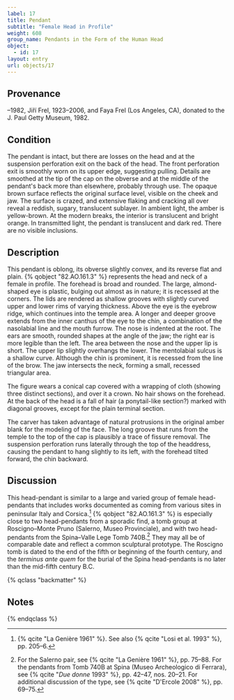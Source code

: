 ```yaml
---
label: 17
title: Pendant
subtitle: "Female Head in Profile"
weight: 608
group_name: Pendants in the Form of the Human Head
object:
  - id: 17
layout: entry
url: objects/17
---
```


## Provenance

–1982, Jiří Frel, 1923–2006, and Faya Frel (Los Angeles, CA), donated to the J. Paul Getty Museum, 1982.

## Condition

The pendant is intact, but there are losses on the head and at the suspension perforation exit on the back of the head. The front perforation exit is smoothly worn on its upper edge, suggesting pulling. Details are smoothed at the tip of the cap on the obverse and at the middle of the pendant's back more than elsewhere, probably through use. The opaque brown surface reflects the original surface level, visible on the cheek and jaw. The surface is crazed, and extensive flaking and cracking all over reveal a reddish, sugary, translucent sublayer. In ambient light, the amber is yellow-brown. At the modern breaks, the interior is translucent and bright orange. In transmitted light, the pendant is translucent and dark red. There are no visible inclusions.

## Description

This pendant is oblong, its obverse slightly convex, and its reverse flat and plain. {% qobject "82.AO.161.3" %} represents the head and neck of a female in profile. The forehead is broad and rounded. The large, almond-shaped eye is plastic, bulging out almost as in nature; it is recessed at the corners. The lids are rendered as shallow grooves with slightly curved upper and lower rims of varying thickness. Above the eye is the eyebrow ridge, which continues into the temple area. A longer and deeper groove extends from the inner canthus of the eye to the chin, a combination of the nasolabial line and the mouth furrow. The nose is indented at the root. The ears are smooth, rounded shapes at the angle of the jaw; the right ear is more legible than the left. The area between the nose and the upper lip is short. The upper lip slightly overhangs the lower. The mentolabial sulcus is a shallow curve. Although the chin is prominent, it is recessed from the line of the brow. The jaw intersects the neck, forming a small, recessed triangular area.

The figure wears a conical cap covered with a wrapping of cloth (showing three distinct sections), and over it a crown. No hair shows on the forehead. At the back of the head is a fall of hair (a ponytail-like section?) marked with diagonal grooves, except for the plain terminal section.

The carver has taken advantage of natural protrusions in the original amber blank for the modeling of the face. The long groove that runs from the temple to the top of the cap is plausibly a trace of fissure removal. The suspension perforation runs laterally through the top of the headdress, causing the pendant to hang slightly to its left, with the forehead tilted forward, the chin backward.

## Discussion

This head-pendant is similar to a large and varied group of female head-pendants that includes works documented as coming from various sites in peninsular Italy and Corsica.[^1] {% qobject "82.AO.161.3" %} is especially close to two head-pendants from a sporadic find, a tomb group at Roscigno–Monte Pruno (Salerno, Museo Provinciale), and with two head-pendants from the Spina–Valle Lege Tomb 740B.[^2] They may all be of comparable date and reflect a common sculptural prototype. The Roscigno tomb is dated to the end of the fifth or beginning of the fourth century, and the *terminus ante quem* for the burial of the Spina head-pendants is no later than the mid-fifth century B.C.

{% qclass "backmatter" %}
## Notes
{% endqclass %}

[^1]: {% qcite "La Genière 1961" %}. See also {% qcite "Losi et al. 1993" %}, pp. 205–6.

[^2]: For the Salerno pair, see {% qcite "La Genière 1961" %}, pp. 75–88. For the pendants from Tomb 740B at Spina (Museo Archeologico di Ferrara), see {% qcite "*Due donne* 1993" %}, pp. 42–47, nos. 20–21. For additional discussion of the type, see {% qcite "D'Ercole 2008" %}, pp. 69–75.
